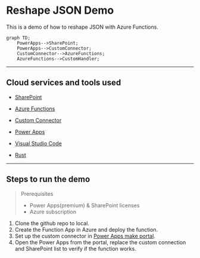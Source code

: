 # Reshape JSON Demo

This is a demo of how to reshape JSON with Azure Functions.

```mermaid
graph TD;
    PowerApps-->SharePoint;
    PowerApps-->CustomConnector;
    CustomConnector-->AzureFunctions;
    AzureFunctions-->CustomHandler;
```

---

## Cloud services and tools used

- [SharePoint](https://www.microsoft.com/en-sg/microsoft-365/sharepoint/collaboration/)

- [Azure Functions](https://docs.microsoft.com/en-us/azure/azure-functions/functions-overview)

- [Custom Connector](https://docs.microsoft.com/en-us/connectors/custom-connectors/)

- [Power Apps](https://powerapps.microsoft.com/)

- [Visual Studio Code](https://code.visualstudio.com/)

- [Rust](https://www.rust-lang.org/)

---

## Steps to run the demo

> Prerequisites
>
> - Power Apps(premium) & SharePoint licenses
> - Azure subscription

1. Clone the github repo to local.
2. Create the Function App in Azure and deploy the function.
3. Set up the custom connector in [Power Apps make portal](https://make.powerapps.com).
4. Open the Power Apps from the portal, replace the custom connection and SharePoint list to verify if the function works.
